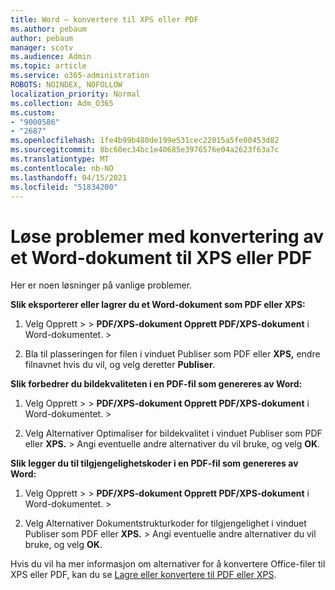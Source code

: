 ```yaml
---
title: Word – konvertere til XPS eller PDF
ms.author: pebaum
author: pebaum
manager: scotv
ms.audience: Admin
ms.topic: article
ms.service: o365-administration
ROBOTS: NOINDEX, NOFOLLOW
localization_priority: Normal
ms.collection: Adm_O365
ms.custom:
- "9000586"
- "2687"
ms.openlocfilehash: 1fe4b99b480de199e531cec22015a5fe00453d82
ms.sourcegitcommit: 8bc60ec34bc1e40685e3976576e04a2623f63a7c
ms.translationtype: MT
ms.contentlocale: nb-NO
ms.lasthandoff: 04/15/2021
ms.locfileid: "51834200"
---
```

# <a name="resolve-issues-converting-a-word-document-to-xps-or-pdf"></a>Løse problemer med konvertering av et Word-dokument til XPS eller PDF

Her er noen løsninger på vanlige problemer. 

**Slik eksporterer eller lagrer du et Word-dokument som PDF eller XPS:**

1. Velg Opprett   >    >  **PDF/XPS-dokument Opprett PDF/XPS-dokument** i Word-dokumentet.  >  

2. Bla til plasseringen for filen i vinduet Publiser som PDF eller **XPS,** endre filnavnet hvis du vil, og velg deretter **Publiser**.

**Slik forbedrer du bildekvaliteten i en PDF-fil som genereres av Word:**

1. Velg Opprett   >    >  **PDF/XPS-dokument Opprett PDF/XPS-dokument** i Word-dokumentet.  >  

2. Velg Alternativer Optimaliser for bildekvalitet i vinduet Publiser som PDF eller **XPS.**  >   Angi eventuelle andre alternativer du vil bruke, og velg **OK**. 

**Slik legger du til tilgjengelighetskoder i en PDF-fil som genereres av Word:**
 
1. Velg Opprett   >    >  **PDF/XPS-dokument Opprett PDF/XPS-dokument** i Word-dokumentet.  >  

2. Velg Alternativer Dokumentstrukturkoder for tilgjengelighet i vinduet Publiser som PDF eller **XPS.**  >   Angi eventuelle andre alternativer du vil bruke, og velg **OK**.

Hvis du vil ha mer informasjon om alternativer for å konvertere Office-filer til XPS eller PDF, kan du se [Lagre eller konvertere til PDF eller XPS](https://support.office.com/article/d85416c5-7d77-4fd6-a216-6f4bf7c7c110).
